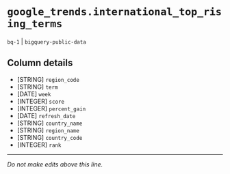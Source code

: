 # `google_trends.international_top_rising_terms`
`bq-1` | `bigquery-public-data`

## Column details
* [STRING]    `region_code`
* [STRING]    `term`
* [DATE]      `week`
* [INTEGER]   `score`
* [INTEGER]   `percent_gain`
* [DATE]      `refresh_date`
* [STRING]    `country_name`
* [STRING]    `region_name`
* [STRING]    `country_code`
* [INTEGER]   `rank`

-------------------------------------------------------------------------------
*Do not make edits above this line.*
